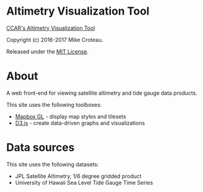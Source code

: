# Altimetry Visualization Tool

[CCAR's Altimetry Visualization Tool](http://ccar.colorado.edu/altimetry)

Copyright (c) 2016-2017 Mike Croteau.

Released under the [MIT License](LICENSE).

# About

A web front-end for viewing satellite altimetry and tide gauge data products.

This site uses the following toolboxes:

* [Mapbox GL](https://www.mapbox.com/) - display map styles and tilesets
* [D3.js](https://d3js.org/) - create data-driven graphs and visualizations

# Data sources

This site uses the following datasets:

* JPL Satellite Altimetry, 1/6 degree gridded product
* University of Hawaii Sea Level Tide Gauge Time Series
